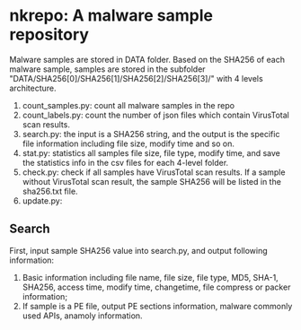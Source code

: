 # nkrepo: A malware sample repository

Malware samples are stored in DATA folder. Based on the SHA256 of each
malware sample, samples are stored in the subfolder
"DATA/SHA256[0]/SHA256[1]/SHA256[2]/SHA256[3]/" with 4 levels architecture.

1. count_samples.py: count all malware samples in the repo
2. count_labels.py: count the number of json files which contain VirusTotal scan results.
3. search.py: the input is a SHA256 string, and the output is the specific file information including file size, modify time and so on. 
4. stat.py: statistics all samples file size, file type, modify time, and save the statistics info in the csv files for each 4-level folder.
5. check.py: check if all samples have VirusTotal scan results. If a
   sample without VirusTotal scan result, the sample SHA256 will be listed in the
   sha256.txt file.
6. update.py: 

## Search 

First, input sample SHA256 value into search.py, and output following information:
1. Basic information including file name, file size, file type, MD5, SHA-1, SHA256, access time, modify time, changetime, file compress or packer information;
2. If sample is a PE file, output PE sections information, malware commonly used APIs, anamoly information.

